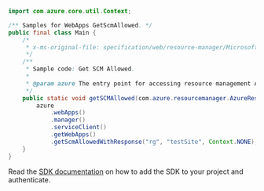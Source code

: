 ```java
import com.azure.core.util.Context;

/** Samples for WebApps GetScmAllowed. */
public final class Main {
    /*
     * x-ms-original-file: specification/web/resource-manager/Microsoft.Web/stable/2021-03-01/examples/GetPublishingCredentialsPolicy.json
     */
    /**
     * Sample code: Get SCM Allowed.
     *
     * @param azure The entry point for accessing resource management APIs in Azure.
     */
    public static void getSCMAllowed(com.azure.resourcemanager.AzureResourceManager azure) {
        azure
            .webApps()
            .manager()
            .serviceClient()
            .getWebApps()
            .getScmAllowedWithResponse("rg", "testSite", Context.NONE);
    }
}
```

Read the [SDK documentation](https://github.com/Azure/azure-sdk-for-java/blob/azure-resourcemanager_2.15.0/sdk/resourcemanager/azure-resourcemanager/README.md) on how to add the SDK to your project and authenticate.

